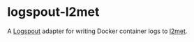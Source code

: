 # logspout-l2met

A [Logspout](https://github.com/gliderlabs/logspout) adapter for writing Docker container logs to [l2met](https://github.com/ryandotsmith/l2met).